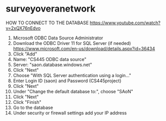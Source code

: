 # surveyoveranetwork

HOW TO CONNECT TO THE DATABASE
https://www.youtube.com/watch?v=2xQX76nEdvo
1. Microsoft ODBC Data Source Administrator
2. Download the ODBC Driver 11 for SQL Server (if needed)
https://www.microsoft.com/en-us/download/details.aspx?id=36434
3. Click "Add"
4. Name: "CS445 ODBC data source"
5. Server: "saon.database.windows.net"
6. Click "Next"
7. Choose "With SQL Server authentication using a login..."
8. Enter Login ID (saon) and Password (CS445project)
9. Click "Next"
10. Under "Change the default database to:", choose "SAoN"
11. Click "Next"
12. Click "Finish"
13. Go to the database
14. Under security or firewall settings add your IP address
